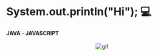 # System.out.println("Hi"); 💻
#### JAVA - JAVASCRIPT 
<p align="center">
  <img src="https://lh4.googleusercontent.com/8wR06JLJviEpQwenq4_3Eh_ly14hXpplaVrizUAaUu-B_3u5pGbwpxHUYHUDmUWuBfj4EZ7qMfz1Q367KFOY=w648-h828" alt="gif" />
</p>
